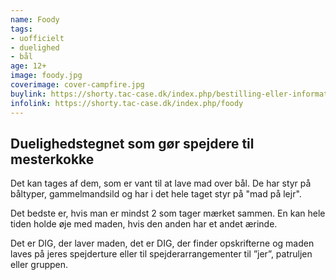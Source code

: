 ```yaml
---
name: Foody
tags:
- uofficielt
- duelighed
- bål
age: 12+
image: foody.jpg
coverimage: cover-campfire.jpg
buylink: https://shorty.tac-case.dk/index.php/bestilling-eller-information
infolink: https://shorty.tac-case.dk/index.php/foody
---
```


## Duelighedstegnet som gør spejdere til mesterkokke

Det kan tages af dem, som er vant til at lave mad over bål. De har styr på båltyper, gammelmandsild og har i det hele taget styr på "mad på lejr".

Det bedste er, hvis man er mindst 2 som tager mærket sammen. En kan hele tiden holde øje med maden, hvis den anden har et andet ærinde.

Det er DIG, der laver maden, det er DIG, der finder opskrifterne og maden laves på jeres spejderture eller til spejderarrangementer til ”jer”, patruljen eller gruppen.

